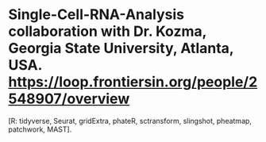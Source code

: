 # Single-Cell-RNA-Analysis collaboration with Dr. Kozma, Georgia State University, Atlanta, USA. https://loop.frontiersin.org/people/2548907/overview
[R: tidyverse, Seurat, gridExtra, phateR, sctransform, slingshot, pheatmap, patchwork, MAST].

